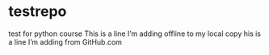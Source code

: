 # testrepo
test for python course
This is a line I’m adding offline to my local copy
his is a line I’m adding from GitHub.com
